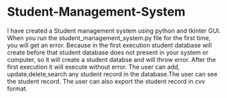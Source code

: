 # Student-Management-System
I have created a Student management system using python  and tkinter GUI.
When you run the student_management_system.py file  for the first time, you will get an error.
Because in the first execution student database will create before that  student database  does not present in your system or computer, so it will create a student databse and will throw error.
After the first execution it will execute without error. 
The user can add, update,delete,search any student record in the database.The user can  see the student record.
The user can also export the student record in cvv format.

